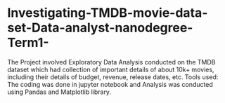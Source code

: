 # Investigating-TMDB-movie-data-set-Data-analyst-nanodegree-Term1-
The Project involved Exploratory Data Analysis conducted on the TMDB dataset which had collection of important details of about 10k+ movies, including their details of budget, revenue, release dates, etc.  Tools used: The coding was done in jupyter notebook and Analysis was conducted using Pandas and Matplotlib library.
